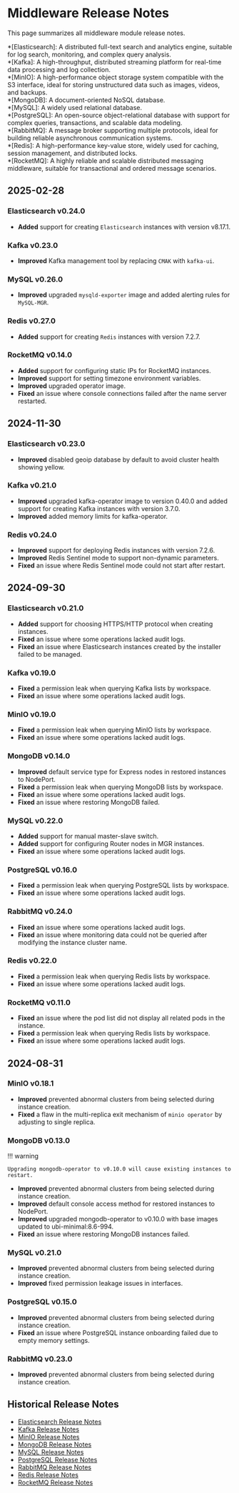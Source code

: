 # Middleware Release Notes

This page summarizes all middleware module release notes.

*[Elasticsearch]: A distributed full-text search and analytics engine, suitable for log search, monitoring, and complex query analysis.  
*[Kafka]: A high-throughput, distributed streaming platform for real-time data processing and log collection.  
*[MinIO]: A high-performance object storage system compatible with the S3 interface, ideal for storing unstructured data such as images, videos, and backups.  
*[MongoDB]: A document-oriented NoSQL database.  
*[MySQL]: A widely used relational database.  
*[PostgreSQL]: An open-source object-relational database with support for complex queries, transactions, and scalable data modeling.  
*[RabbitMQ]: A message broker supporting multiple protocols, ideal for building reliable asynchronous communication systems.  
*[Redis]: A high-performance key-value store, widely used for caching, session management, and distributed locks.  
*[RocketMQ]: A highly reliable and scalable distributed messaging middleware, suitable for transactional and ordered message scenarios.  

## 2025-02-28

### Elasticsearch v0.24.0

- **Added** support for creating `Elasticsearch` instances with version v8.17.1.  

### Kafka v0.23.0

- **Improved** Kafka management tool by replacing `CMAK` with `kafka-ui`.  

### MySQL v0.26.0

- **Improved** upgraded `mysqld-exporter` image and added alerting rules for `MySQL-MGR`.  

### Redis v0.27.0

- **Added** support for creating `Redis` instances with version 7.2.7.  

### RocketMQ v0.14.0

- **Added** support for configuring static IPs for RocketMQ instances.  
- **Improved** support for setting timezone environment variables.  
- **Improved** upgraded operator image.  
- **Fixed** an issue where console connections failed after the name server restarted.  

## 2024-11-30

### Elasticsearch v0.23.0

- **Improved** disabled geoip database by default to avoid cluster health showing yellow.  

### Kafka v0.21.0

- **Improved** upgraded kafka-operator image to version 0.40.0 and added support for creating Kafka instances with version 3.7.0.  
- **Improved** added memory limits for kafka-operator.  

### Redis v0.24.0

- **Improved** support for deploying Redis instances with version 7.2.6.  
- **Improved** Redis Sentinel mode to support non-dynamic parameters.  
- **Fixed** an issue where Redis Sentinel mode could not start after restart.  

## 2024-09-30

### Elasticsearch v0.21.0

- **Added** support for choosing HTTPS/HTTP protocol when creating instances.  
- **Fixed** an issue where some operations lacked audit logs.  
- **Fixed** an issue where Elasticsearch instances created by the installer failed to be managed.  

### Kafka v0.19.0

- **Fixed** a permission leak when querying Kafka lists by workspace.  
- **Fixed** an issue where some operations lacked audit logs.  

### MinIO v0.19.0

- **Fixed** a permission leak when querying MinIO lists by workspace.  
- **Fixed** an issue where some operations lacked audit logs.  

### MongoDB v0.14.0

- **Improved** default service type for Express nodes in restored instances to NodePort.  
- **Fixed** a permission leak when querying MongoDB lists by workspace.  
- **Fixed** an issue where some operations lacked audit logs.  
- **Fixed** an issue where restoring MongoDB failed.  

### MySQL v0.22.0

- **Added** support for manual master-slave switch.  
- **Added** support for configuring Router nodes in MGR instances.  
- **Fixed** an issue where some operations lacked audit logs.  

### PostgreSQL v0.16.0

- **Fixed** a permission leak when querying PostgreSQL lists by workspace.  
- **Fixed** an issue where some operations lacked audit logs.  

### RabbitMQ v0.24.0

- **Fixed** an issue where some operations lacked audit logs.  
- **Fixed** an issue where monitoring data could not be queried after modifying the instance cluster name.  

### Redis v0.22.0

- **Fixed** a permission leak when querying Redis lists by workspace.  
- **Fixed** an issue where some operations lacked audit logs.  

### RocketMQ v0.11.0

- **Fixed** an issue where the pod list did not display all related pods in the instance.  
- **Fixed** a permission leak when querying Redis lists by workspace.  
- **Fixed** an issue where some operations lacked audit logs.  

## 2024-08-31

### MinIO v0.18.1

- **Improved** prevented abnormal clusters from being selected during instance creation.  
- **Fixed** a flaw in the multi-replica exit mechanism of `minio operator` by adjusting to single replica.  

### MongoDB v0.13.0

!!! warning

    Upgrading mongodb-operator to v0.10.0 will cause existing instances to restart.

- **Improved** prevented abnormal clusters from being selected during instance creation.  
- **Improved** default console access method for restored instances to NodePort.  
- **Improved** upgraded mongodb-operator to v0.10.0 with base images updated to ubi-minimal:8.6-994.  
- **Fixed** an issue where restoring MongoDB instances failed.  

### MySQL v0.21.0

- **Improved** prevented abnormal clusters from being selected during instance creation.  
- **Improved** fixed permission leakage issues in interfaces.  

### PostgreSQL v0.15.0

- **Improved** prevented abnormal clusters from being selected during instance creation.  
- **Fixed** an issue where PostgreSQL instance onboarding failed due to empty memory settings.  

### RabbitMQ v0.23.0

- **Improved** prevented abnormal clusters from being selected during instance creation.  

<span id="history"></span>

## Historical Release Notes

- [Elasticsearch Release Notes](./elasticsearch/release-notes.md)  
- [Kafka Release Notes](./kafka/release-notes.md)  
- [MinIO Release Notes](./minio/release-notes.md)  
- [MongoDB Release Notes](./mongodb/release-notes.md)  
- [MySQL Release Notes](./mysql/release-notes.md)  
- [PostgreSQL Release Notes](./postgresql/release-notes.md)  
- [RabbitMQ Release Notes](./rabbitmq/release-notes.md)  
- [Redis Release Notes](./redis/release-notes.md)  
- [RocketMQ Release Notes](./rocketmq/release-notes.md)  
